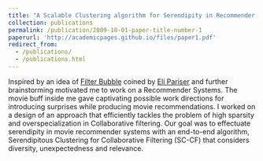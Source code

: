 ```yaml
---
title: "A Scalable Clustering algorithm for Serendipity in Recommender Systems "
collection: publications
permalink: /publication/2009-10-01-paper-title-number-1
paperurl: 'http://academicpages.github.io/files/paper1.pdf'
redirect_from: 
  - /publications/
  - /publications.html
---
```


Inspired by an idea of [Filter Bubble](https://en.wikipedia.org/wiki/Filter_bubble) coined by [Eli Pariser](https://en.wikipedia.org/wiki/Eli_Pariser) and further brainstorming motivated me to work on a Recommender Systems. The movie buff inside me gave captivating possible work directions for introducing surprises while producing movie recommendations. I worked on a design of an approach that efficiently tackles the problem of high sparsity and overspecialization in
Collaborative filtering. Our goal was to effectuate serendipity in movie recommender systems with an end-to-end algorithm, Serendipitous Clustering for Collaborative Filtering (SC-CF) that considers diversity, unexpectedness and relevance.


